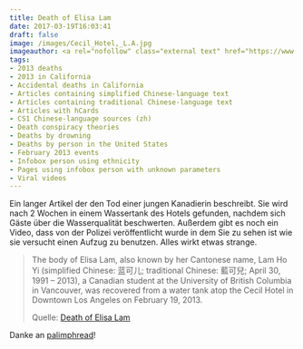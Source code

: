 ```yaml
---
title: Death of Elisa Lam
date: 2017-03-19T16:03:41
draft: false
image: /images/Cecil_Hotel,_L.A.jpg
imageauthor: <a rel="nofollow" class="external text" href="https://www.flickr.com/photos/jimwinstead/">Jim Winstead</a>
tags:
- 2013 deaths
- 2013 in California
- Accidental deaths in California
- Articles containing simplified Chinese-language text
- Articles containing traditional Chinese-language text
- Articles with hCards
- CS1 Chinese-language sources (zh)
- Death conspiracy theories
- Deaths by drowning
- Deaths by person in the United States
- February 2013 events
- Infobox person using ethnicity
- Pages using infobox person with unknown parameters
- Viral videos
---
```


Ein langer Artikel der den Tod einer jungen Kanadierin beschreibt. Sie
wird nach 2 Wochen in einem Wassertank des Hotels gefunden, nachdem sich
Gäste über die Wasserqualität beschwerten. Außerdem gibt es noch ein Video,
dass von der Polizei veröffentlicht wurde in dem Sie zu sehen ist wie sie
versucht einen Aufzug zu benutzen. Alles wirkt etwas strange.

> The body of Elisa Lam, also known by her Cantonese name, Lam Ho Yi (simplified
> Chinese: 蓝可儿; traditional Chinese: 藍可兒; April 30, 1991 – 2013), a Canadian
> student at the University of British Columbia in Vancouver, was recovered from
> a water tank atop the Cecil Hotel in Downtown Los Angeles on February 19,
> 2013.
>
> Quelle: [Death of Elisa Lam](https://en.wikipedia.org/wiki/Death_of_Elisa_Lam)

Danke an [palimphread](https://twitter.com/palimphread)!
